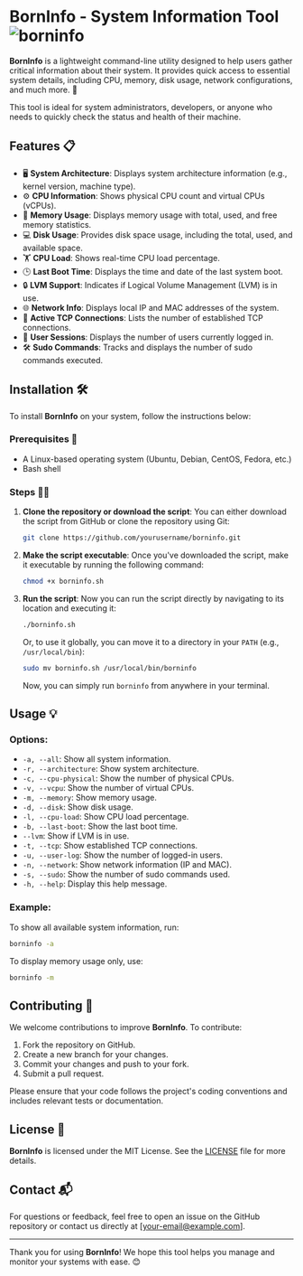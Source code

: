 
# BornInfo - System Information Tool ![borninfo](https://img.shields.io/badge/BornInfo-Tool-blue)

**BornInfo** is a lightweight command-line utility designed to help users gather critical information about their system. It provides quick access to essential system details, including CPU, memory, disk usage, network configurations, and much more. 🚀

This tool is ideal for system administrators, developers, or anyone who needs to quickly check the status and health of their machine.

## Features 📋

- 🖥 **System Architecture**: Displays system architecture information (e.g., kernel version, machine type).
- ⚙️ **CPU Information**: Shows physical CPU count and virtual CPUs (vCPUs).
- 💾 **Memory Usage**: Displays memory usage with total, used, and free memory statistics.
- 💻 **Disk Usage**: Provides disk space usage, including the total, used, and available space.
- 🏋️ **CPU Load**: Shows real-time CPU load percentage.
- 🕒 **Last Boot Time**: Displays the time and date of the last system boot.
- 🔒 **LVM Support**: Indicates if Logical Volume Management (LVM) is in use.
- 🌐 **Network Info**: Displays local IP and MAC addresses of the system.
- 🔌 **Active TCP Connections**: Lists the number of established TCP connections.
- 👤 **User Sessions**: Displays the number of users currently logged in.
- 🛠 **Sudo Commands**: Tracks and displays the number of sudo commands executed.

## Installation 🛠️

To install **BornInfo** on your system, follow the instructions below:

### Prerequisites 📝

- A Linux-based operating system (Ubuntu, Debian, CentOS, Fedora, etc.)
- Bash shell

### Steps 🚶‍♂️

1. **Clone the repository or download the script**:
   You can either download the script from GitHub or clone the repository using Git:

   ```bash
   git clone https://github.com/yourusername/borninfo.git
   ```

2. **Make the script executable**:
   Once you've downloaded the script, make it executable by running the following command:

   ```bash
   chmod +x borninfo.sh
   ```

3. **Run the script**:
   Now you can run the script directly by navigating to its location and executing it:

   ```bash
   ./borninfo.sh
   ```

   Or, to use it globally, you can move it to a directory in your `PATH` (e.g., `/usr/local/bin`):

   ```bash
   sudo mv borninfo.sh /usr/local/bin/borninfo
   ```

   Now, you can simply run `borninfo` from anywhere in your terminal.

## Usage 💡

### Options:

- `-a, --all`: Show all system information.
- `-r, --architecture`: Show system architecture.
- `-c, --cpu-physical`: Show the number of physical CPUs.
- `-v, --vcpu`: Show the number of virtual CPUs.
- `-m, --memory`: Show memory usage.
- `-d, --disk`: Show disk usage.
- `-l, --cpu-load`: Show CPU load percentage.
- `-b, --last-boot`: Show the last boot time.
- `--lvm`: Show if LVM is in use.
- `-t, --tcp`: Show established TCP connections.
- `-u, --user-log`: Show the number of logged-in users.
- `-n, --network`: Show network information (IP and MAC).
- `-s, --sudo`: Show the number of sudo commands used.
- `-h, --help`: Display this help message.

### Example:

To show all available system information, run:

```bash
borninfo -a
```

To display memory usage only, use:

```bash
borninfo -m
```

## Contributing 🤝

We welcome contributions to improve **BornInfo**. To contribute:

1. Fork the repository on GitHub.
2. Create a new branch for your changes.
3. Commit your changes and push to your fork.
4. Submit a pull request.

Please ensure that your code follows the project's coding conventions and includes relevant tests or documentation.

## License 📝

**BornInfo** is licensed under the MIT License. See the [LICENSE](LICENSE) file for more details.

## Contact 📬

For questions or feedback, feel free to open an issue on the GitHub repository or contact us directly at [your-email@example.com].

---

Thank you for using **BornInfo**! We hope this tool helps you manage and monitor your systems with ease. 😊
